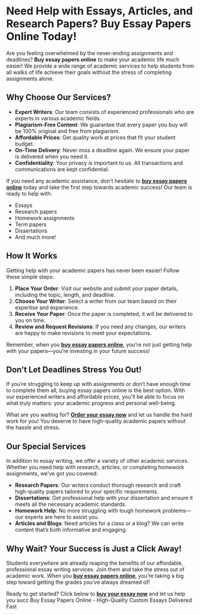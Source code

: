 <h1>Need Help with Essays, Articles, and Research Papers? Buy Essay Papers Online Today!</h1>

<p>Are you feeling overwhelmed by the never-ending assignments and deadlines? <strong>Buy essay papers online</strong> to make your academic life much easier! We provide a wide range of academic services to help students from all walks of life achieve their goals without the stress of completing assignments alone.</p>

<h2>Why Choose Our Services?</h2>
<ul>
    <li><strong>Expert Writers</strong>: Our team consists of experienced professionals who are experts in various academic fields.</li>
    <li><strong>Plagiarism-Free Content</strong>: We guarantee that every paper you buy will be 100% original and free from plagiarism.</li>
    <li><strong>Affordable Prices</strong>: Get quality work at prices that fit your student budget.</li>
    <li><strong>On-Time Delivery</strong>: Never miss a deadline again. We ensure your paper is delivered when you need it.</li>
    <li><strong>Confidentiality</strong>: Your privacy is important to us. All transactions and communications are kept confidential.</li>
</ul>

<p>If you need any academic assistance, don't hesitate to <a href="https://tinyurl.com/topessay?keyword=buy+essay+papers+online" target="_blank"><strong>buy essay papers online</strong></a> today and take the first step towards academic success! Our team is ready to help with:</p>

<ul>
    <li>Essays</li>
    <li>Research papers</li>
    <li>Homework assignments</li>
    <li>Term papers</li>
    <li>Dissertations</li>
    <li>And much more!</li>
</ul>

<h2>How It Works</h2>
<p>Getting help with your academic papers has never been easier! Follow these simple steps:</p>
<ol>
    <li><strong>Place Your Order</strong>: Visit our website and submit your paper details, including the topic, length, and deadline.</li>
    <li><strong>Choose Your Writer</strong>: Select a writer from our team based on their expertise and experience.</li>
    <li><strong>Receive Your Paper</strong>: Once the paper is completed, it will be delivered to you on time.</li>
    <li><strong>Review and Request Revisions</strong>: If you need any changes, our writers are happy to make revisions to meet your expectations.</li>
</ol>

<p>Remember, when you <a href="https://tinyurl.com/topessay?keyword=buy+essay+papers+online" target="_blank"><strong>buy essay papers online</strong></a>, you’re not just getting help with your papers—you’re investing in your future success!</p>

<h2>Don’t Let Deadlines Stress You Out!</h2>
<p>If you’re struggling to keep up with assignments or don’t have enough time to complete them all, buying essay papers online is the best option. With our experienced writers and affordable prices, you'll be able to focus on what truly matters: your academic progress and personal well-being.</p>

<p>What are you waiting for? <strong><a href="https://tinyurl.com/topessay?keyword=buy+essay+papers+online" target="_blank">Order your essay now</a></strong> and let us handle the hard work for you! You deserve to have high-quality academic papers without the hassle and stress.</p>

<h2>Our Special Services</h2>
<p>In addition to essay writing, we offer a variety of other academic services. Whether you need help with research, articles, or completing homework assignments, we’ve got you covered:</p>
<ul>
    <li><strong>Research Papers</strong>: Our writers conduct thorough research and craft high-quality papers tailored to your specific requirements.</li>
    <li><strong>Dissertations</strong>: Get professional help with your dissertation and ensure it meets all the necessary academic standards.</li>
    <li><strong>Homework Help</strong>: No more struggling with tough homework problems—our experts are here to assist you.</li>
    <li><strong>Articles and Blogs</strong>: Need articles for a class or a blog? We can write content that’s both informative and engaging.</li>
</ul>

<h2>Why Wait? Your Success is Just a Click Away!</h2>
<p>Students everywhere are already reaping the benefits of our affordable, professional essay writing services. Join them and take the stress out of academic work. When you <a href="https://tinyurl.com/topessay?keyword=buy+essay+papers+online" target="_blank"><strong>buy essay papers online</strong></a>, you’re taking a big step toward getting the grades you’ve always dreamed of!</p>

<p>Ready to get started? Click below to <strong><a href="https://tinyurl.com/topessay?keyword=buy+essay+papers+online" target="_blank">buy your essay now</a></strong> and let us help you succ
Buy Essay Papers Online - High-Quality Custom Essays Delivered Fast
